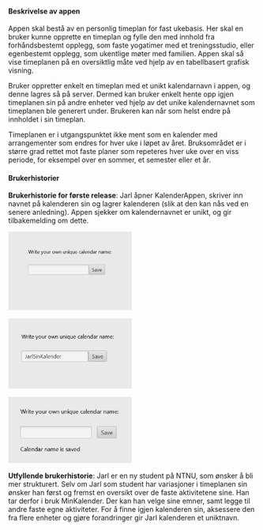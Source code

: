 #### Beskrivelse av appen

Appen skal bestå av en personlig timeplan for fast ukebasis. Her skal en bruker kunne opprette en timeplan og fylle den med innhold fra forhåndsbestemt opplegg, som faste yogatimer med et treningsstudio, eller egenbestemt opplegg, som ukentlige møter med familien. Appen skal så vise timeplanen på en oversiktlig måte ved hjelp av en tabellbasert grafisk visning. 

Bruker oppretter enkelt en timeplan med et unikt kalendarnavn i appen, og denne lagres så på server. Dermed kan bruker enkelt hente opp igjen timeplanen sin på andre enheter ved hjelp av det unike kalendernavnet som timeplanen ble generert under. Brukeren kan når som helst endre på innholdet i sin timeplan. 

Timeplanen er i utgangspunktet ikke ment som en kalender med arrangementer som endres for hver uke i løpet av året. Bruksområdet er i større grad rettet mot faste planer som repeteres hver uke over en viss periode, for eksempel over en sommer, et semester eller et år. 

#### Brukerhistorier

**Brukerhistorie for første release**: Jarl åpner KalenderAppen, skriver inn navnet på kalenderen sin og lagrer kalenderen (slik at den kan nås ved en senere anledning). Appen sjekker om kalendernavnet er unikt, og gir tilbakemelding om dette.

[<img src="images/brukerbilde1.png" width="250"/>](images/brukerbilde1.png)

[<img src="images/brukerbilde2.png" width="250"/>](images/brukerbilde2.png)

[<img src="images/brukerbilde3.png" width="250"/>](images/brukerbilde3.png)

**Utfyllende brukerhistorie**: Jarl er en ny student på NTNU, som ønsker å bli mer strukturert. Selv om Jarl som student har variasjoner i timeplanen sin ønsker han først og fremst en oversikt over de faste aktivitetene sine. Han tar derfor i bruk MinKalender. Der kan han velge sine emner, samt legge til andre faste egne aktiviteter. For å finne igjen kalenderen sin, aksessere den fra flere enheter og gjøre forandringer gir Jarl kalenderen et uniktnavn.



